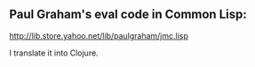 ## Paul Graham's eval code in Common Lisp:
http://lib.store.yahoo.net/lib/paulgraham/jmc.lisp

I translate it into Clojure.